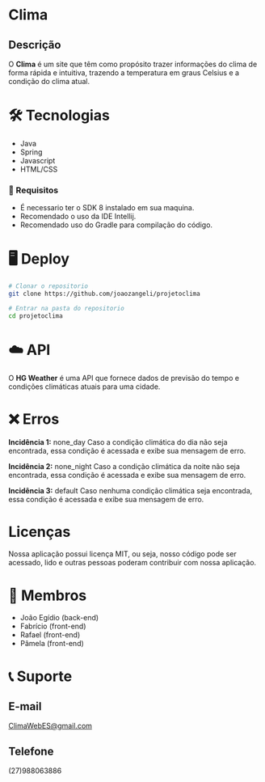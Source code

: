 # Clima

##  Descrição
O **Clima** é um site que têm como propósito trazer informações do clima de forma rápida e intuitiva, trazendo a temperatura em graus Celsius e a condição do clima atual.

# 🛠 Tecnologias
- Java
- Spring
- Javascript
- HTML/CSS

### 📝 Requisitos
- É necessario ter o SDK 8 instalado em sua maquina.
- Recomendado o uso da IDE Intellij.
- Recomendado uso do Gradle para compilação do código.

# 🖥️ Deploy
```bash
# Clonar o repositorio
git clone https://github.com/joaozangeli/projetoclima

# Entrar na pasta do repositorio
cd projetoclima
```

# ☁️ API
O **HG Weather** é uma API que fornece dados de previsão do tempo e condições climáticas atuais para uma cidade.

# ❌ Erros
**Incidência 1:** none_day Caso a condição climática do dia não seja encontrada, essa condição é acessada e exibe sua mensagem de erro.

**Incidência 2:** none_night Caso a condição climática da noite não seja encontrada, essa condição é acessada e exibe sua mensagem de erro.

**Incidência 3:** default Caso nenhuma condição climática seja encontrada, essa condição é acessada e exibe sua mensagem de erro.

# Licenças
Nossa aplicação possui licença MIT, ou seja, nosso código pode ser acessado, lido e outras pessoas poderam 
contribuir com nossa aplicação.

# 👤 Membros
- João Egídio (back-end)
- Fabrício (front-end)
- Rafael (front-end)
- Pâmela (front-end)

# 📞 Suporte
## E-mail
ClimaWebES@gmail.com

## Telefone
(27)988063886